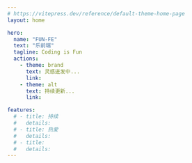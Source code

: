 ```yaml
---
# https://vitepress.dev/reference/default-theme-home-page
layout: home

hero:
  name: "FUN-FE"
  text: "乐前端"
  tagline: Coding is Fun 
  actions:
    - theme: brand
      text: 灵感迸发中...
      link: 
    - theme: alt
      text: 持续更新...
      link: 

features:
  # - title: 持续
  #   details: 
  # - title: 热爱
  #   details: 
  # - title: 
  #   details: 
---
```


